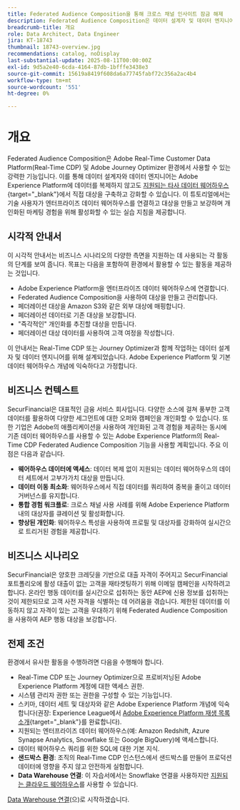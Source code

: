 ```yaml
---
title: Federated Audience Composition을 통해 크로스 채널 인사이트 잠금 해제
description: Federated Audience Composition은 데이터 설계자 및 데이터 엔지니어가 서드파티 데이터 웨어하우스에서 직접 대상을 구축하고 강화할 수 있는 강력한 기능입니다.
breadcrumb-title: 개요
role: Data Architect, Data Engineer
jira: KT-18743
thumbnail: 18743-overview.jpg
recommendations: catalog, noDisplay
last-substantial-update: 2025-08-11T00:00:00Z
exl-id: 9d5a2e40-6cda-4164-87db-1bfffe3438e3
source-git-commit: 15619a8419f608da6a77745fabf72c356a2ac4b4
workflow-type: tm+mt
source-wordcount: '551'
ht-degree: 0%

---
```


# 개요

Federated Audience Composition은 Adobe Real-Time Customer Data Platform(Real-Time CDP) 및 Adobe Journey Optimizer 환경에서 사용할 수 있는 강력한 기능입니다. 이를 통해 데이터 설계자와 데이터 엔지니어는 Adobe Experience Platform에 데이터를 복제하지 않고도 [지원되는 타사 데이터 웨어하우스](https://experienceleague.adobe.com/ko/docs/federated-audience-composition/using/start/access-prerequisites){target="_blank"}에서 직접 대상을 구축하고 강화할 수 있습니다. 이 튜토리얼에서는 기술 사용자가 엔터프라이즈 데이터 웨어하우스를 연결하고 대상을 만들고 보강하며 개인화된 마케팅 경험을 위해 활성화할 수 있는 실습 지침을 제공합니다.

## 시각적 안내서

이 시각적 안내서는 비즈니스 시나리오의 다양한 측면을 지원하는 데 사용되는 각 활동의 단계를 보여 줍니다. 목표는 다음을 포함하여 환경에서 활용할 수 있는 활동을 제공하는 것입니다.

- Adobe Experience Platform을 엔터프라이즈 데이터 웨어하우스에 연결합니다.
- Federated Audience Composition을 사용하여 대상을 만들고 관리합니다.
- 페더레이션 대상을 Amazon S3와 같은 외부 대상에 매핑합니다.
- 페더레이션 데이터로 기존 대상을 보강합니다.
- &quot;즉각적인&quot; 개인화를 추진할 대상을 만듭니다.
- 페더레이션 대상 데이터를 사용하여 고객 여정을 작성합니다.

이 안내서는 Real-Time CDP 또는 Journey Optimizer과 함께 작업하는 데이터 설계자 및 데이터 엔지니어를 위해 설계되었습니다. Adobe Experience Platform 및 기본 데이터 웨어하우스 개념에 익숙하다고 가정합니다.

## 비즈니스 컨텍스트

SecurFinancial은 대표적인 금융 서비스 회사입니다. 다양한 소스에 걸쳐 풍부한 고객 데이터를 활용하여 다양한 세그먼트에 대한 오퍼와 캠페인을 개인화할 수 있습니다. 또한 기업은 Adobe의 애플리케이션을 사용하여 개인화된 고객 경험을 제공하는 동시에 기존 데이터 웨어하우스를 사용할 수 있는 Adobe Experience Platform의 Real-Time CDP Federated Audience Composition 기능을 사용할 계획입니다. 주요 이점은 다음과 같습니다.

- **웨어하우스 데이터에 액세스**: 데이터 복제 없이 지원되는 데이터 웨어하우스의 데이터 세트에서 고부가가치 대상을 만듭니다.
- **데이터 이동 최소화**: 웨어하우스에서 직접 데이터를 쿼리하여 중복을 줄이고 데이터 거버넌스를 유지합니다.
- **통합 경험 워크플로**: 크로스 채널 사용 사례를 위해 Adobe Experience Platform 내의 대상자를 큐레이션 및 활성화합니다.
- **향상된 개인화**: 웨어하우스 특성을 사용하여 프로필 및 대상자를 강화하여 실시간으로 트리거된 경험을 제공합니다.

## 비즈니스 시나리오

SecurFinancial은 양호한 크레딧을 기반으로 대출 자격이 주어지고 SecurFinancial 포트폴리오에 활성 대출이 없는 고객을 재타겟팅하기 위해 이메일 캠페인을 시작하려고 합니다. 온라인 행동 데이터를 실시간으로 섭취하는 동안 AEP에 신용 정보를 섭취하는 것이 제한되므로 고객 사전 자격을 식별하는 데 어려움을 겪습니다. 제한된 데이터를 이동하지 않고 자격이 있는 고객을 우대하기 위해 Federated Audience Composition을 사용하여 AEP 행동 대상을 보강합니다.

## 전제 조건

환경에서 유사한 활동을 수행하려면 다음을 수행해야 합니다.

- Real-Time CDP 또는 Journey Optimizer으로 프로비저닝된 Adobe Experience Platform 계정에 대한 액세스 권한.
- 시스템 관리자 권한 또는 권한을 구성할 수 있는 기능입니다.
- 스키마, 데이터 세트 및 대상자와 같은 Adobe Experience Platform 개념에 익숙합니다(권장: Experience League에서 [Adobe Experience Platform 재생 목록 소개](https://experienceleague.adobe.com/ko/playlists/experience-platform-introduction?lang=en){target="_blank"}를 완료합니다).
- 지원되는 엔터프라이즈 데이터 웨어하우스(예: Amazon Redshift, Azure Synapse Analytics, Snowflake 또는 Google BigQuery)에 액세스합니다.
- 데이터 웨어하우스 쿼리를 위한 SQL에 대한 기본 지식.
- **샌드박스 환경**: 조직의 Real-Time CDP 인스턴스에서 샌드박스를 만들어 프로덕션 데이터에 영향을 주지 않고 안전하게 실험합니다.
- **Data Warehouse 연결**: 이 자습서에서는 Snowflake 연결을 사용하지만 [지원되는 클라우드 웨어하우스](https://experienceleague.adobe.com/ko/docs/federated-audience-composition/using/start/access-prerequisites)를 사용할 수 있습니다.

[Data Warehouse 연결](data-warehouse-connection.md)(으)로 시작하겠습니다.
